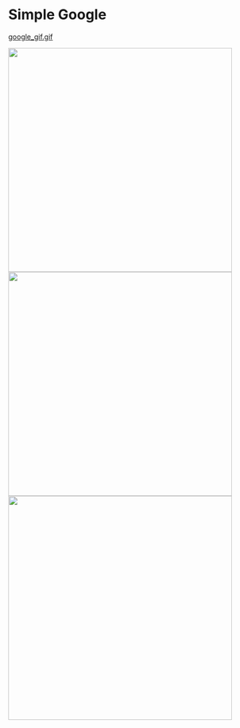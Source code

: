 # Simple Google
[google_gif.gif](https://user-images.githubusercontent.com/113766592/196452792-7260911d-d320-40f3-b304-ed00ef8fedba.gif)

<img src="https://user-images.githubusercontent.com/113766592/196452873-e430b20c-2ae2-469c-bed5-80dfb077801d.jpg" style="height:450px"/>
<img src="https://user-images.githubusercontent.com/113766592/196452898-9c64dc11-7275-456e-baa0-9b3fd6c29502.jpg" style="height:450px"/>
<img src="https://user-images.githubusercontent.com/113766592/196452917-9454fca7-9803-4dd2-a965-4431abf0e3e9.jpg" style="height:450px"/>

